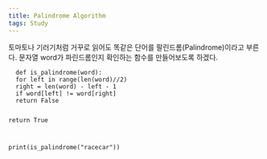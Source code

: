 ```yaml
---
title: Palindrome Algorithm
tags: Study
---
```


<div class="message">
 토마토나 기러기처럼 거꾸로 읽어도 똑같은 단어를 팔린드롬(Palindrome)이라고 부른다. 문자열 word가 파린드롬인지 확인하는 함수를 만들어보도록 하겠다. 
</div>

<code>
  def is_palindrome(word):
  for left in range(len(word)//2)
  right = len(word) - left - 1
  if word[left] != word[right]
  return False

  return True
  
  print(is_palindrome("racecar"))
</code>
